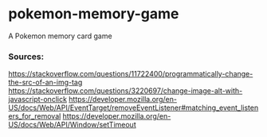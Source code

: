 # pokemon-memory-game
A Pokemon memory card game 

### Sources:

https://stackoverflow.com/questions/11722400/programmatically-change-the-src-of-an-img-tag
https://stackoverflow.com/questions/3220697/change-image-alt-with-javascript-onclick
https://developer.mozilla.org/en-US/docs/Web/API/EventTarget/removeEventListener#matching_event_listeners_for_removal
https://developer.mozilla.org/en-US/docs/Web/API/Window/setTimeout